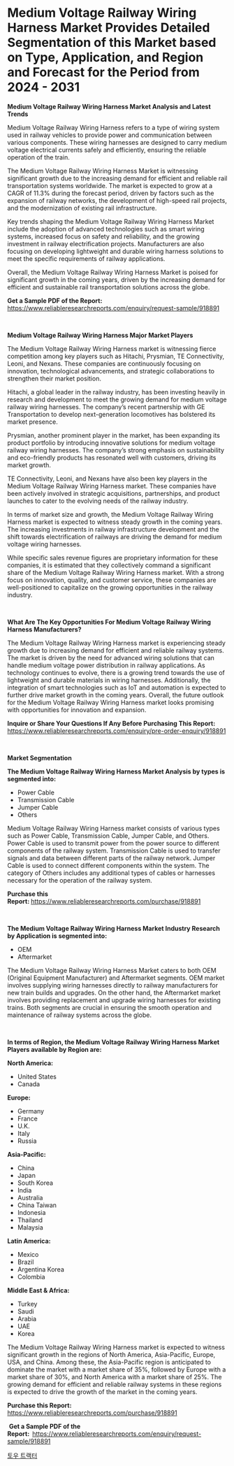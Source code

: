 <p><h1>Medium Voltage Railway Wiring Harness Market Provides Detailed Segmentation of this Market based on Type, Application, and Region and Forecast for the Period from 2024 - 2031</h1></p><p><strong>Medium Voltage Railway Wiring Harness Market Analysis and Latest Trends</strong></p>
<p><p>Medium Voltage Railway Wiring Harness refers to a type of wiring system used in railway vehicles to provide power and communication between various components. These wiring harnesses are designed to carry medium voltage electrical currents safely and efficiently, ensuring the reliable operation of the train.</p><p>The Medium Voltage Railway Wiring Harness Market is witnessing significant growth due to the increasing demand for efficient and reliable rail transportation systems worldwide. The market is expected to grow at a CAGR of 11.3% during the forecast period, driven by factors such as the expansion of railway networks, the development of high-speed rail projects, and the modernization of existing rail infrastructure.</p><p>Key trends shaping the Medium Voltage Railway Wiring Harness Market include the adoption of advanced technologies such as smart wiring systems, increased focus on safety and reliability, and the growing investment in railway electrification projects. Manufacturers are also focusing on developing lightweight and durable wiring harness solutions to meet the specific requirements of railway applications.</p><p>Overall, the Medium Voltage Railway Wiring Harness Market is poised for significant growth in the coming years, driven by the increasing demand for efficient and sustainable rail transportation solutions across the globe.</p></p>
<p><strong>Get a Sample PDF of the Report:&nbsp;</strong> <a href="https://www.reliableresearchreports.com/enquiry/request-sample/918891">https://www.reliableresearchreports.com/enquiry/request-sample/918891</a></p>
<p>&nbsp;</p>
<p><strong>Medium Voltage Railway Wiring Harness Major Market Players</strong></p>
<p><p>The Medium Voltage Railway Wiring Harness market is witnessing fierce competition among key players such as Hitachi, Prysmian, TE Connectivity, Leoni, and Nexans. These companies are continuously focusing on innovation, technological advancements, and strategic collaborations to strengthen their market position.</p><p>Hitachi, a global leader in the railway industry, has been investing heavily in research and development to meet the growing demand for medium voltage railway wiring harnesses. The company’s recent partnership with GE Transportation to develop next-generation locomotives has bolstered its market presence.</p><p>Prysmian, another prominent player in the market, has been expanding its product portfolio by introducing innovative solutions for medium voltage railway wiring harnesses. The company’s strong emphasis on sustainability and eco-friendly products has resonated well with customers, driving its market growth.</p><p>TE Connectivity, Leoni, and Nexans have also been key players in the Medium Voltage Railway Wiring Harness market. These companies have been actively involved in strategic acquisitions, partnerships, and product launches to cater to the evolving needs of the railway industry.</p><p>In terms of market size and growth, the Medium Voltage Railway Wiring Harness market is expected to witness steady growth in the coming years. The increasing investments in railway infrastructure development and the shift towards electrification of railways are driving the demand for medium voltage wiring harnesses.</p><p>While specific sales revenue figures are proprietary information for these companies, it is estimated that they collectively command a significant share of the Medium Voltage Railway Wiring Harness market. With a strong focus on innovation, quality, and customer service, these companies are well-positioned to capitalize on the growing opportunities in the railway industry.</p></p>
<p>&nbsp;</p>
<p><strong>What Are The Key Opportunities For Medium Voltage Railway Wiring Harness Manufacturers?</strong></p>
<p><p>The Medium Voltage Railway Wiring Harness market is experiencing steady growth due to increasing demand for efficient and reliable railway systems. The market is driven by the need for advanced wiring solutions that can handle medium voltage power distribution in railway applications. As technology continues to evolve, there is a growing trend towards the use of lightweight and durable materials in wiring harnesses. Additionally, the integration of smart technologies such as IoT and automation is expected to further drive market growth in the coming years. Overall, the future outlook for the Medium Voltage Railway Wiring Harness market looks promising with opportunities for innovation and expansion.</p></p>
<p><strong>Inquire or Share Your Questions If Any Before Purchasing This Report:</strong> <a href="https://www.reliableresearchreports.com/enquiry/pre-order-enquiry/918891">https://www.reliableresearchreports.com/enquiry/pre-order-enquiry/918891</a></p>
<p>&nbsp;</p>
<p><strong>Market Segmentation</strong></p>
<p><strong>The Medium Voltage Railway Wiring Harness Market Analysis by types is segmented into:</strong></p>
<p><ul><li>Power Cable</li><li>Transmission Cable</li><li>Jumper Cable</li><li>Others</li></ul></p>
<p><p>Medium Voltage Railway Wiring Harness market consists of various types such as Power Cable, Transmission Cable, Jumper Cable, and Others. Power Cable is used to transmit power from the power source to different components of the railway system. Transmission Cable is used to transfer signals and data between different parts of the railway network. Jumper Cable is used to connect different components within the system. The category of Others includes any additional types of cables or harnesses necessary for the operation of the railway system.</p></p>
<p><strong>Purchase this Report:&nbsp;</strong><a href="https://www.reliableresearchreports.com/purchase/918891">https://www.reliableresearchreports.com/purchase/918891</a></p>
<p>&nbsp;</p>
<p><strong>The Medium Voltage Railway Wiring Harness Market Industry Research by Application is segmented into:</strong></p>
<p><ul><li>OEM</li><li>Aftermarket</li></ul></p>
<p><p>The Medium Voltage Railway Wiring Harness Market caters to both OEM (Original Equipment Manufacturer) and Aftermarket segments. OEM market involves supplying wiring harnesses directly to railway manufacturers for new train builds and upgrades. On the other hand, the Aftermarket market involves providing replacement and upgrade wiring harnesses for existing trains. Both segments are crucial in ensuring the smooth operation and maintenance of railway systems across the globe.</p></p>
<p>&nbsp;</p>
<p><strong>In terms of Region, the Medium Voltage Railway Wiring Harness Market Players available by Region are:</strong></p>
<p>
    <p> <strong> North America: </strong>
        <ul>
            <li>United States</li>
            <li>Canada</li>
        </ul>
        </p> 
    <p> <strong> Europe: </strong>
        <ul>
            <li>Germany</li>
            <li>France</li>
            <li>U.K.</li>
            <li>Italy</li>
            <li>Russia</li>
        </ul>
        </p> 
    <p> <strong> Asia-Pacific: </strong>
        <ul>
            <li>China</li>
            <li>Japan</li>
            <li>South Korea</li>
            <li>India</li>
            <li>Australia</li>
            <li>China Taiwan</li>
            <li>Indonesia</li>
            <li>Thailand</li>
            <li>Malaysia</li>
        </ul>
        </p> 
    <p> <strong> Latin America: </strong>
        <ul>
            <li>Mexico</li>
            <li>Brazil</li>
            <li>Argentina Korea</li>
            <li>Colombia</li>
        </ul>
        </p> 
    <p> <strong> Middle East & Africa: </strong>
        <ul>
            <li>Turkey</li>
            <li>Saudi</li>
            <li>Arabia</li>
            <li>UAE</li>
            <li>Korea</li>
        </ul>
    </p>
    </p>
<p><p>The Medium Voltage Railway Wiring Harness market is expected to witness significant growth in the regions of North America, Asia-Pacific, Europe, USA, and China. Among these, the Asia-Pacific region is anticipated to dominate the market with a market share of 35%, followed by Europe with a market share of 30%, and North America with a market share of 25%. The growing demand for efficient and reliable railway systems in these regions is expected to drive the growth of the market in the coming years.</p></p>
<p><strong>Purchase this Report: </strong><a href="https://www.reliableresearchreports.com/purchase/918891">https://www.reliableresearchreports.com/purchase/918891</a></p>
<p>&nbsp;<strong>Get a Sample PDF of the Report:&nbsp;&nbsp;</strong><a href="https://www.reliableresearchreports.com/enquiry/request-sample/918891">https://www.reliableresearchreports.com/enquiry/request-sample/918891</a></p>
<p><strong></strong></p>
<p><p><a href="https://medium.com/@mathieu.rico66/%ED%8A%B8%EB%9F%AD-%EC%B6%94%EC%A7%84%EC%B0%A8-%EC%8B%9C%EC%9E%A5-%EA%B7%9C%EB%AA%A8-%EC%8B%9C%EC%9E%A5-%EC%A0%84%EB%A7%9D-%EB%B0%8F-%EC%8B%9C%EC%9E%A5-%EC%98%88%EC%B8%A1-2024%EB%85%84%EB%B6%80%ED%84%B0-2031%EB%85%84%EA%B9%8C%EC%A7%80-48f61b7cbf25">토우 트랙터</a></p></p>